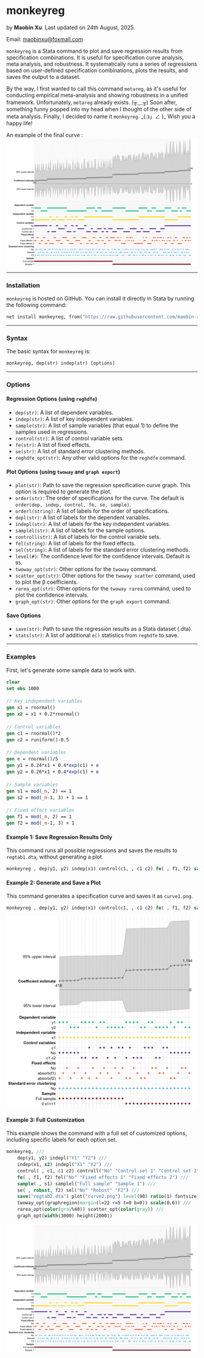 # monkeyreg

by **Maobin Xu**. Last updated on 24th August, 2025.

Email: maobinxu@foxmail.com


`monkeyreg` is a Stata command to plot and save regression results from specification combinations. It is useful for specification curve analysis, meta analysis, and robustness.
It systematically runs a series of regressions based on user-defined specification combinations, plots the results, and saves the output to a dataset. 

By the way, I first wanted to call this command `metareg`, as it's useful for conducting empirical meta-analysis and showing robustness in a unified framework. Unfortunately, `metareg` already exists. (╥﹏╥) Soon after, something funny popped into my head when I thought of the other side of meta analysis. Finally, I decided to name it `monkeyreg`. \_(:з」∠ )\_ Wish you a happy life!

An example of the final curve :
![Figure 2](fig/curve2.png)

-----

### Installation

`monkeyreg` is hosted on GitHub. You can install it directly in Stata by running the following command:

```stata
net install monkeyreg, from("https://raw.githubusercontent.com/maobin-xu/monkeyreg/main/") replace
````

-----

### Syntax

The basic syntax for `monkeyreg` is:

```stata
monkeyreg, dep(str) indep(str) [options]
```

-----

### Options

#### Regression Options (using `reghdfe`)

  * `dep(str)`: A list of dependent variables.
  * `indep(str)`: A list of key independent variables.
  * `sample(str)`: A list of sample variables (that equal 1) to define the samples used in regressions.
  * `control(str)`: A list of control variable sets.
  * `fe(str)`: A list of fixed effects.
  * `se(str)`: A list of standard error clustering methods.
  * `reghdfe_opt(str)`: Any other valid options for the `reghdfe` command.

#### Plot Options (using `twoway` and `graph export`)

  * `plot(str)`: Path to save the regression specification curve graph. This option is required to generate the plot.
  * `order(str)`: The order of specifications for the curve. The default is `order(dep, indep, control, fe, se, sample)`.
  * `orderl(string)`: A list of labels for the order of specifications.
  * `depl(str)`: A list of labels for the dependent variables.
  * `indepl(str)`: A list of labels for the key independent variables.
  * `samplel(str)`: A list of labels for the sample options.
  * `controll(str)`: A list of labels for the control variable sets.
  * `fel(string)`: A list of labels for the fixed effects.
  * `sel(string)`: A list of labels for the standard error clustering methods.
  * `level(#)`: The confidence level for the confidence intervals. Default is `95`.
  * `twoway_opt(str)`: Other options for the `twoway` command.
  * `scatter_opt(str)`: Other options for the `twoway scatter` command, used to plot the β coefficients.
  * `rarea_opt(str)`: Other options for the `twoway rarea` command, used to plot the confidence intervals.
  * `graph_opt(str)`: Other options for the `graph export` command.

#### Save Options

  * `save(str)`: Path to save the regression results as a Stata dataset (.dta).
  * `stats(str)`: A list of additional `e()` statistics from `reghdfe` to save.

-----

### Examples

First, let's generate some sample data to work with.

```stata
clear
set obs 1000

// Key independent variables
gen x1 = rnormal()
gen x2 = x1 + 0.2*rnormal()

// Control variables
gen c1 = rnormal()*2
gen c2 = runiform()-0.5 

// Dependent variables
gen e = rnormal()/5
gen y1 = 0.24*x1 + 0.4*exp(c1) + e
gen y2 = 0.26*x1 + 0.4*exp(c1) + e

// Sample variables
gen s1 = mod(_n, 2) == 1
gen s2 = mod(_n-1, 3) + 1 == 1

// Fixed effect variables
gen f1 = mod(_n, 2) == 1
gen f2 = mod(_n-1, 3) + 1
```

#### Example 1: Save Regression Results Only

This command runs all possible regressions and saves the results to `regtab1.dta`, without generating a plot.

```stata
monkeyreg , dep(y1, y2) indep(x1) control(c1, , c1 c2) fe( , f1, f2) sample( , s1) se(robust, , f2) save("regtab1")
```

#### Example 2: Generate and Save a Plot

This command generates a specification curve and saves it as `curve1.png`.

```stata
monkeyreg , dep(y1, y2) indep(x1) control(c1, , c1 c2) fe( , f1, f2) sample( , s1)  plot("curve1.png") twoway_opt(graphregion(margin(l=42 r=5 t=0 b=0))) graph_opt(width(1500) height(1500))
```

![Figure 1](fig/curve1.png)

#### Example 3: Full Customization

This example shows the command with a full set of customized options, including specific labels for each option set.

```stata
monkeyreg, ///
    dep(y1, y2) indepl("Y1" "Y2") ///
    indep(x1, x2) indepl("X1" "X2") ///
    control( , c1, c1 c2) controll("No" "Control set 1" "Control set 2") ///
    fe( , f1, f2) fel("No" "Fixed effects 1" "Fixed effects 2") ///
    sample( , s1) samplel("Full sample" "Sample 1") ///
    se( , robust, f2) sel("No" "Robust" "F2") ///
    save("regtab2.dta") plot("curve2.png") level(90) ratio(1) fontsize(small) ///
    twoway_opt(graphregion(margin(l=22 r=5 t=0 b=0)) scale(0.6)) ///
    rarea_opt(color(gray%40)) scatter_opt(color(gray)) ///
    graph_opt(width(3000) height(2000))
```

![Figure 2](fig/curve2.png)
